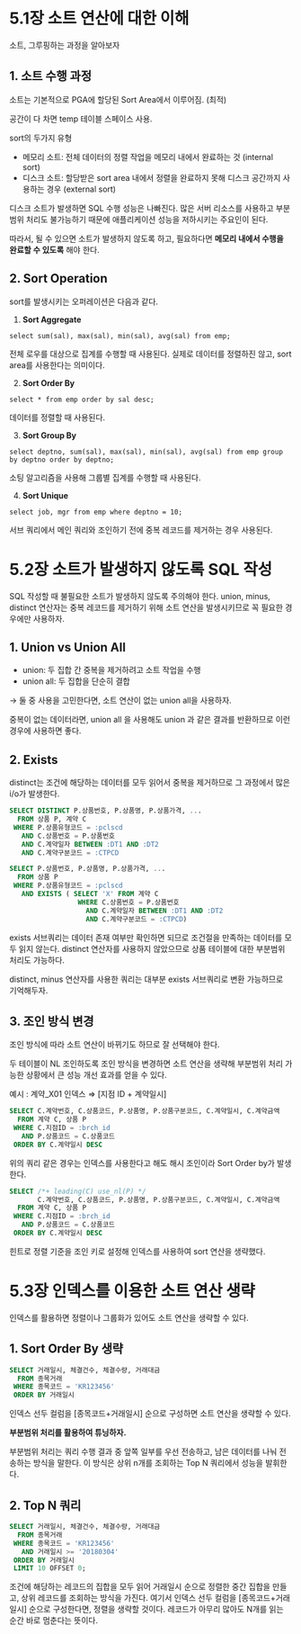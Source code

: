 # 5.1장 소트 연산에 대한 이해

소트, 그루핑하는 과정을 알아보자

## 1. 소트 수행 과정

소트는 기본적으로 PGA에 할당된 Sort Area에서 이루어짐. (최적)

공간이 다 차면 temp 테이블 스페이스 사용.

sort의 두가지 유형

- 메모리 소트: 전체 데이터의 정렬 작업을 메모리 내에서 완료하는 것 (internal sort)
- 디스크 소트: 할당받은 sort area 내에서 정렬을 완료하지 못해 디스크 공간까지 사용하는 경우 (external sort)

디스크 소트가 발생하면 SQL 수행 성능은 나빠진다. 많은 서버 리소스를 사용하고 부분범위 처리도 불가능하기 때문에 애플리케이션 성능을 저하시키는 주요인이 된다.

따라서, 될 수 있으면 소트가 발생하지 않도록 하고, 필요하다면 **메모리 내에서 수행을 완료할 수 있도록** 해야 한다.

## 2. Sort Operation

sort를 발생시키는 오퍼레이션은 다음과 같다.

1. **Sort Aggregate**

`select sum(sal), max(sal), min(sal), avg(sal) from emp;`

전체 로우를 대상으로 집계를 수행할 때 사용된다. 실제로 데이터를 정렬하진 않고, sort area를 사용한다는 의미이다.

2. **Sort Order By**

`select * from emp order by sal desc;`

데이터를 정렬할 때 사용된다.

3. **Sort Group By**

`select deptno, sum(sal), max(sal), min(sal), avg(sal) from emp
group by deptno order by deptno;`

소팅 알고리즘을 사용해 그룹별 집계를 수행할 때 사용된다.

4. **Sort Unique**

`select job, mgr from emp where deptno = 10;`

서브 쿼리에서 메인 쿼리와 조인하기 전에 중복 레코드를 제거하는 경우 사용된다.

# 5.2장 소트가 발생하지 않도록 SQL 작성

SQL 작성할 때 불필요한 소트가 발생하지 않도록 주의해야 한다. union, minus, distinct 연산자는 중복 레코드를 제거하기 위해 소트 연산을 발생시키므로 꼭 필요한 경우에만 사용하자.

## 1. Union vs Union All

- union: 두 집합 간 중복을 제거하려고 소트 작업을 수행
- union all: 두 집합을 단순히 결합

→ 둘 중 사용을 고민한다면, 소트 연산이 없는 union all을 사용하자.

중복이 없는 데이터라면, union all 을 사용해도 union 과 같은 결과를 반환하므로 이런 경우에 사용하면 좋다.

## 2. Exists

distinct는 조건에 해당하는 데이터를 모두 읽어서 중복을 제거하므로 그 과정에서 많은 i/o가 발생한다.

```sql
SELECT DISTINCT P.상품번호, P.상품명, P.상품가격, ...
  FROM 상품 P, 계약 C
 WHERE P.상품유형코드 = :pclscd
   AND C.상품번호 = P.상품번호
   AND C.계약일자 BETWEEN :DT1 AND :DT2
   AND C.계약구분코드 = :CTPCD

SELECT P.상품번호, P.상품명, P.상품가격, ...
  FROM 상품 P
 WHERE P.상품유형코드 = :pclscd
   AND EXISTS ( SELECT 'X' FROM 계약 C
                 WHERE C.상품번호 = P.상품번호
                   AND C.계약일자 BETWEEN :DT1 AND :DT2
                   AND C.계약구분코드 = :CTPCD)
```

exists 서브쿼리는 데이터 존재 여부만 확인하면 되므로 조건절을 만족하는 데이터를 모두 읽지 않는다. distinct 연산자를 사용하지 않았으므로 상품 테이블에 대한 부분범위 처리도 가능하다.

distinct, minus 연산자를 사용한 쿼리는 대부분 exists 서브쿼리로 변환 가능하므로 기억해두자.

## 3. 조인 방식 변경

조인 방식에 따라 소트 연산이 바뀌기도 하므로 잘 선택해야 한다.

두 테이블이 NL 조인하도록 조인 방식을 변경하면 소트 연산을 생략해 부분범위 처리 가능한 상황에서 큰 성능 개선 효과를 얻을 수 있다.

예시 : 계약_X01 인덱스 ⇒ [지점 ID + 계약일시]

```sql
SELECT C.계약번호, C.상품코드, P.상품명, P.상품구분코드, C.계약일시, C.계약금액
  FROM 계약 C, 상품 P
 WHERE C.지점ID = :brch_id
   AND P.상품코드 = C.상품코드
 ORDER BY C.계약일시 DESC
```

위의 쿼리 같은 경우는 인덱스를 사용한다고 해도 해시 조인이라 Sort Order by가 발생한다.

```sql
SELECT /*+ leading(C) use_nl(P) */
       C.계약번호, C.상품코드, P.상품명, P.상품구분코드, C.계약일시, C.계약금액
  FROM 계약 C, 상품 P
 WHERE C.지점ID = :brch_id
   AND P.상품코드 = C.상품코드
 ORDER BY C.계약일시 DESC
```

힌트로 정렬 기준을 조인 키로 설정해 인덱스를 사용하여 sort 연산을 생략했다.

# 5.3장 인덱스를 이용한 소트 연산 생략

인덱스를 활용하면 정렬이나 그룹화가 있어도 소트 연산을 생략할 수 있다.

## 1. Sort Order By 생략

```sql
SELECT 거래일시, 체결건수, 체결수량, 거래대금
  FROM 종목거래
 WHERE 종목코드 = 'KR123456'
 ORDER BY 거래일시
```

인덱스 선두 컬럼을 [종목코드+거래일시] 순으로 구성하면 소트 연산을 생략할 수 있다.

**부분범위 처리를 활용하여 튜닝하자.**

부분범위 처리는 쿼리 수행 결과 중 앞쪽 일부를 우선 전송하고, 남은 데이터를 나눠 전송하는 방식을 말한다. 이 방식은 상위 n개를 조회하는 Top N 쿼리에서 성능을 발휘한다.

 

## 2. Top N 쿼리

```sql
SELECT 거래일시, 체결건수, 체결수량, 거래대금
  FROM 종목거래
 WHERE 종목코드 = 'KR123456'
   AND 거래일시 >= '20180304'
 ORDER BY 거래일시
 LIMIT 10 OFFSET 0;
```

조건에 해당하는 레코드의 집합을 모두 읽어 거래일시 순으로 정렬한 중간 집합을 만들고, 상위 레코드를 조회하는 방식을 가진다. 여기서 인덱스 선두 컬럼을 [종목코드+거래일시] 순으로 구성한다면, 정렬을 생략할 것이다. 레코드가 아무리 많아도 N개를 읽는 순간 바로 멈춘다는 뜻이다.
